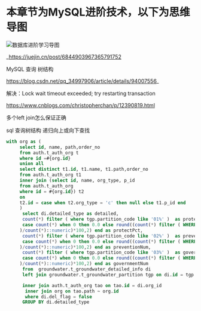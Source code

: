 # 本章节为MySQL进阶技术，以下为思维导图

<img src="https://picturestr.oss-cn-shanghai.aliyuncs.com/img/20200713220714.png" align="center" alt="数据库进阶学习导图">

_https://juejin.cn/post/6844903967365791752

MySQL 查询 树结构

https://blog.csdn.net/qq_34997906/article/details/94007556_

解决：Lock wait timeout exceeded; try restarting transaction

https://www.cnblogs.com/christopherchan/p/12390819.html

多个left join怎么保证正确

sql 查询树结构  递归向上或向下查找

```sql
with org as (
     select id, name, path,order_no
     from auth.t_auth_org t
     where id =#{org.id}
     union all
     select distinct t1.id, t1.name, t1.path,order_no
     from auth.t_auth_org t1
     inner join (select id, name, org_type, p_id
     from auth.t_auth_org
     where id = #{org.id}) t2
     on
     t2.id = case when t2.org_type = 'c' then null else t1.p_id end
     )
      select di.detailed_type as detailed,
      count(*) filter ( where tgp.partition_code like '01%' )  as protectNum,
      case count(*) when 0 then 0.0 else round((count(*) filter ( WHERE tgp.partition_code like '01%'
     )/count(*)::numeric)*100,2) end as protectPct,
      count(*) filter ( where tgp.partition_code like '02%' )  as preventionPct,
      case count(*) when 0 then 0.0 else round((count(*) filter ( WHERE tgp.partition_code like '02%'
     )/count(*)::numeric)*100,2) end as preventionNum,
      count(*) filter ( where tgp.partition_code like '03%' )  as governmentPct,
      case count(*) when 0 then 0.0 else round((count(*) filter ( WHERE tgp.partition_code like '03%'
     )/count(*)::numeric)*100,2) end as governmentNum
      from  groundwater.t_groundwater_detailed_info di
      left join groundwater.t_groundwater_partition tgp on di.id = tgp.detailed_id

      inner join auth.t_auth_org tao on tao.id = di.org_id
       inner join org on tao.path ~ org.id
       where di.del_flag = false
      GROUP BY di.detailed_type

```
